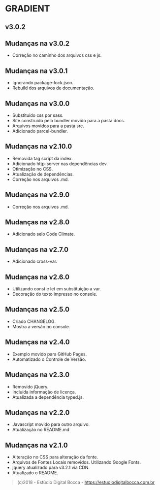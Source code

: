 # GRADIENT

## v3.0.2

## Mudanças na v3.0.2

- Correção no caminho dos arquivos css e js.

## Mudanças na v3.0.1

- Ignorando package-lock.json.
- Rebuild dos arquivos de documentação.

## Mudanças na v3.0.0

- Substituído css por sass.
- Site construido pelo bundler movido para a pasta docs.
- Arquivos movidos para a pasta src.
- Adicionado parcel-bundler.

## Mudanças na v2.10.0

- Removida tag script da index.
- Adicionado http-server nas dependências dev.
- Otimização no CSS.
- Atualização de dependências.
- Correção nos arquivos .md.

## Mudanças na v2.9.0

- Correção nos arquivos .md.

## Mudanças na v2.8.0

- Adicionado selo Code Climate.

## Mudanças na v2.7.0

- Adicionado cross-var.

## Mudanças na v2.6.0

- Utilizando const e let em substituição a var.
- Decoração do texto impresso no console.

## Mudanças na v2.5.0

- Criado CHANGELOG.
- Mostra a versão no console.

## Mudanças na v2.4.0

- Exemplo movido para GitHub Pages.
- Automatizado o Controle de Versão.

## Mudanças na v2.3.0

- Removido jQuery.
- Incluída informação de licença.
- Atualizada a dependência typed.js.

## Mudanças na v2.2.0

- Javascript movido para outro arquivo.
- Atualização no README.md

## Mudanças na v2.1.0

- Alteração no CSS para alteração da fonte.
- Arquivos de Fontes Locais removidos. Utilizando Google Fonts.
- jquery atualizado para v3.2.1 via CDN.
- Atualizado o README.

>(c)2018 - Estúdio Digital Bocca - <https://estudiodigitalbocca.com.br>